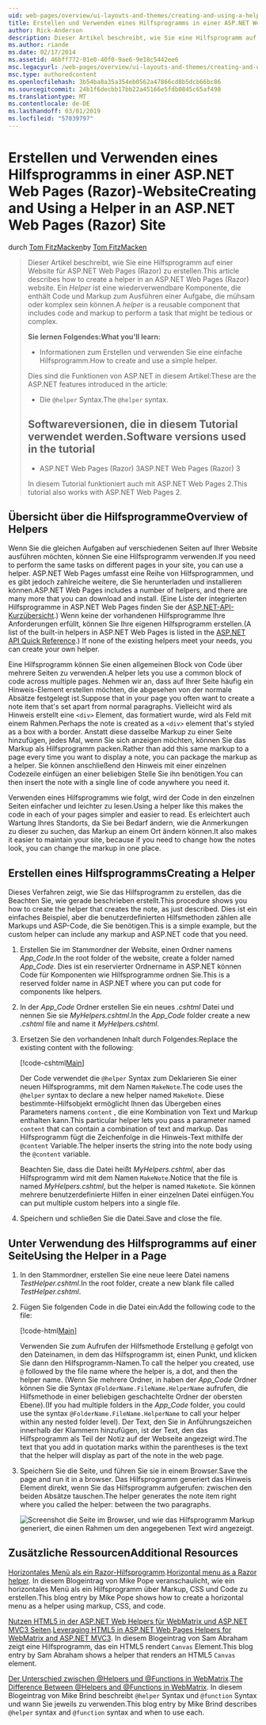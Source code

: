 ```yaml
---
uid: web-pages/overview/ui-layouts-and-themes/creating-and-using-a-helper-in-an-aspnet-web-pages-site
title: Erstellen und Verwenden eines Hilfsprogramms in einer ASP.NET Web Pages (Razor) Standort | Microsoft-Dokumentation
author: Rick-Anderson
description: Dieser Artikel beschreibt, wie Sie eine Hilfsprogramm auf einer Website für ASP.NET Web Pages (Razor) zu erstellen. Ein Hilfsprogramm ist eine wiederverwendbare Komponente, die Code und Markup Perf enthält...
ms.author: riande
ms.date: 02/17/2014
ms.assetid: 46bff772-01e0-40f0-9ae6-9e18c5442ee6
msc.legacyurl: /web-pages/overview/ui-layouts-and-themes/creating-and-using-a-helper-in-an-aspnet-web-pages-site
msc.type: authoredcontent
ms.openlocfilehash: 3b54ba8a35a354eb0562a47866cd8b5dcb66bc86
ms.sourcegitcommit: 24b1f6decbb17bb22a45166e5fdb0845c65af498
ms.translationtype: MT
ms.contentlocale: de-DE
ms.lasthandoff: 03/01/2019
ms.locfileid: "57039797"
---
```

<a name="creating-and-using-a-helper-in-an-aspnet-web-pages-razor-site"></a><span data-ttu-id="e111c-104">Erstellen und Verwenden eines Hilfsprogramms in einer ASP.NET Web Pages (Razor)-Website</span><span class="sxs-lookup"><span data-stu-id="e111c-104">Creating and Using a Helper in an ASP.NET Web Pages (Razor) Site</span></span>
====================
<span data-ttu-id="e111c-105">durch [Tom FitzMacken](https://github.com/tfitzmac)</span><span class="sxs-lookup"><span data-stu-id="e111c-105">by [Tom FitzMacken](https://github.com/tfitzmac)</span></span>

> <span data-ttu-id="e111c-106">Dieser Artikel beschreibt, wie Sie eine Hilfsprogramm auf einer Website für ASP.NET Web Pages (Razor) zu erstellen.</span><span class="sxs-lookup"><span data-stu-id="e111c-106">This article describes how to create a helper in an ASP.NET Web Pages (Razor) website.</span></span> <span data-ttu-id="e111c-107">Ein *Helper* ist eine wiederverwendbare Komponente, die enthält Code und Markup zum Ausführen einer Aufgabe, die mühsam oder komplex sein können.</span><span class="sxs-lookup"><span data-stu-id="e111c-107">A *helper* is a reusable component that includes code and markup to perform a task that might be tedious or complex.</span></span>
> 
> <span data-ttu-id="e111c-108">**Sie lernen Folgendes:**</span><span class="sxs-lookup"><span data-stu-id="e111c-108">**What you'll learn:**</span></span> 
> 
> - <span data-ttu-id="e111c-109">Informationen zum Erstellen und verwenden Sie eine einfache Hilfsprogramm.</span><span class="sxs-lookup"><span data-stu-id="e111c-109">How to create and use a simple helper.</span></span>
> 
> <span data-ttu-id="e111c-110">Dies sind die Funktionen von ASP.NET in diesem Artikel:</span><span class="sxs-lookup"><span data-stu-id="e111c-110">These are the ASP.NET features introduced in the article:</span></span>
> 
> - <span data-ttu-id="e111c-111">Die `@helper` Syntax.</span><span class="sxs-lookup"><span data-stu-id="e111c-111">The `@helper` syntax.</span></span>
>   
> 
> ## <a name="software-versions-used-in-the-tutorial"></a><span data-ttu-id="e111c-112">Softwareversionen, die in diesem Tutorial verwendet werden.</span><span class="sxs-lookup"><span data-stu-id="e111c-112">Software versions used in the tutorial</span></span>
> 
> 
> - <span data-ttu-id="e111c-113">ASP.NET Web Pages (Razor) 3</span><span class="sxs-lookup"><span data-stu-id="e111c-113">ASP.NET Web Pages (Razor) 3</span></span>
>   
> 
> <span data-ttu-id="e111c-114">In diesem Tutorial funktioniert auch mit ASP.NET Web Pages 2.</span><span class="sxs-lookup"><span data-stu-id="e111c-114">This tutorial also works with ASP.NET Web Pages 2.</span></span>


## <a name="overview-of-helpers"></a><span data-ttu-id="e111c-115">Übersicht über die Hilfsprogramme</span><span class="sxs-lookup"><span data-stu-id="e111c-115">Overview of Helpers</span></span>

<span data-ttu-id="e111c-116">Wenn Sie die gleichen Aufgaben auf verschiedenen Seiten auf Ihrer Website ausführen möchten, können Sie eine Hilfsprogramm verwenden.</span><span class="sxs-lookup"><span data-stu-id="e111c-116">If you need to perform the same tasks on different pages in your site, you can use a helper.</span></span> <span data-ttu-id="e111c-117">ASP.NET Web Pages umfasst eine Reihe von Hilfsprogrammen, und es gibt jedoch zahlreiche weitere, die Sie herunterladen und installieren können.</span><span class="sxs-lookup"><span data-stu-id="e111c-117">ASP.NET Web Pages includes a number of helpers, and there are many more that you can download and install.</span></span> <span data-ttu-id="e111c-118">(Eine Liste der integrierten Hilfsprogramme in ASP.NET Web Pages finden Sie der [ASP.NET-API-Kurzübersicht](https://go.microsoft.com/fwlink/?LinkId=202907).) Wenn keine der vorhandenen Hilfsprogramme Ihre Anforderungen erfüllt, können Sie Ihre eigenen Hilfsprogramm erstellen.</span><span class="sxs-lookup"><span data-stu-id="e111c-118">(A list of the built-in helpers in ASP.NET Web Pages is listed in the [ASP.NET API Quick Reference](https://go.microsoft.com/fwlink/?LinkId=202907).) If none of the existing helpers meet your needs, you can create your own helper.</span></span>

<span data-ttu-id="e111c-119">Eine Hilfsprogramm können Sie einen allgemeinen Block von Code über mehrere Seiten zu verwenden.</span><span class="sxs-lookup"><span data-stu-id="e111c-119">A helper lets you use a common block of code across multiple pages.</span></span> <span data-ttu-id="e111c-120">Nehmen wir an, dass auf Ihrer Seite häufig ein Hinweis-Element erstellen möchten, die abgesehen von der normale Absätze festgelegt ist.</span><span class="sxs-lookup"><span data-stu-id="e111c-120">Suppose that in your page you often want to create a note item that's set apart from normal paragraphs.</span></span> <span data-ttu-id="e111c-121">Vielleicht wird als Hinweis erstellt eine `<div>` Element, das formatiert wurde, wird als Feld mit einem Rahmen.</span><span class="sxs-lookup"><span data-stu-id="e111c-121">Perhaps the note is created as a `<div>` element that's styled as a box with a border.</span></span> <span data-ttu-id="e111c-122">Anstatt diese dasselbe Markup zu einer Seite hinzufügen, jedes Mal, wenn Sie sich anzeigen möchten, können Sie das Markup als Hilfsprogramm packen.</span><span class="sxs-lookup"><span data-stu-id="e111c-122">Rather than add this same markup to a page every time you want to display a note, you can package the markup as a helper.</span></span> <span data-ttu-id="e111c-123">Sie können anschließend den Hinweis mit einer einzelnen Codezeile einfügen an einer beliebigen Stelle Sie ihn benötigen.</span><span class="sxs-lookup"><span data-stu-id="e111c-123">You can then insert the note with a single line of code anywhere you need it.</span></span>

<span data-ttu-id="e111c-124">Verwenden eines Hilfsprogramms wie folgt, wird der Code in den einzelnen Seiten einfacher und leichter zu lesen.</span><span class="sxs-lookup"><span data-stu-id="e111c-124">Using a helper like this makes the code in each of your pages simpler and easier to read.</span></span> <span data-ttu-id="e111c-125">Es erleichtert auch Wartung Ihres Standorts, da Sie bei Bedarf ändern, wie die Anmerkungen zu dieser zu suchen, das Markup an einem Ort ändern können.</span><span class="sxs-lookup"><span data-stu-id="e111c-125">It also makes it easier to maintain your site, because if you need to change how the notes look, you can change the markup in one place.</span></span>

## <a name="creating-a-helper"></a><span data-ttu-id="e111c-126">Erstellen eines Hilfsprogramms</span><span class="sxs-lookup"><span data-stu-id="e111c-126">Creating a Helper</span></span>

<span data-ttu-id="e111c-127">Dieses Verfahren zeigt, wie Sie das Hilfsprogramm zu erstellen, das die Beachten Sie, wie gerade beschrieben erstellt.</span><span class="sxs-lookup"><span data-stu-id="e111c-127">This procedure shows you how to create the helper that creates the note, as just described.</span></span> <span data-ttu-id="e111c-128">Dies ist ein einfaches Beispiel, aber die benutzerdefinierten Hilfsmethoden zählen alle Markups und ASP-Code, die Sie benötigen.</span><span class="sxs-lookup"><span data-stu-id="e111c-128">This is a simple example, but the custom helper can include any markup and ASP.NET code that you need.</span></span>

1. <span data-ttu-id="e111c-129">Erstellen Sie im Stammordner der Website, einen Ordner namens *App\_Code*.</span><span class="sxs-lookup"><span data-stu-id="e111c-129">In the root folder of the website, create a folder named *App\_Code*.</span></span> <span data-ttu-id="e111c-130">Dies ist ein reservierter Ordnername in ASP.NET können Code für Komponenten wie Hilfsprogramme ordnen Sie.</span><span class="sxs-lookup"><span data-stu-id="e111c-130">This is a reserved folder name in ASP.NET where you can put code for components like helpers.</span></span>
2. <span data-ttu-id="e111c-131">In der *App\_Code* Ordner erstellen Sie ein neues *.cshtml* Datei und nennen Sie sie *MyHelpers.cshtml*.</span><span class="sxs-lookup"><span data-stu-id="e111c-131">In the *App\_Code* folder create a new *.cshtml* file and name it *MyHelpers.cshtml*.</span></span>
3. <span data-ttu-id="e111c-132">Ersetzen Sie den vorhandenen Inhalt durch Folgendes:</span><span class="sxs-lookup"><span data-stu-id="e111c-132">Replace the existing content with the following:</span></span>

    [!code-cshtml[Main](creating-and-using-a-helper-in-an-aspnet-web-pages-site/samples/sample1.cshtml)]

    <span data-ttu-id="e111c-133">Der Code verwendet die `@helper` Syntax zum Deklarieren Sie einer neuen Hilfsprogramms, mit dem Namen `MakeNote`.</span><span class="sxs-lookup"><span data-stu-id="e111c-133">The code uses the `@helper` syntax to declare a new helper named `MakeNote`.</span></span> <span data-ttu-id="e111c-134">Diese bestimmte-Hilfsobjekt ermöglicht Ihnen das Übergeben eines Parameters namens `content` , die eine Kombination von Text und Markup enthalten kann.</span><span class="sxs-lookup"><span data-stu-id="e111c-134">This particular helper lets you pass a parameter named `content` that can contain a combination of text and markup.</span></span> <span data-ttu-id="e111c-135">Das Hilfsprogramm fügt die Zeichenfolge in die Hinweis-Text mithilfe der `@content` Variable.</span><span class="sxs-lookup"><span data-stu-id="e111c-135">The helper inserts the string into the note body using the `@content` variable.</span></span>

    <span data-ttu-id="e111c-136">Beachten Sie, dass die Datei heißt *MyHelpers.cshtml*, aber das Hilfsprogramm wird mit dem Namen `MakeNote`.</span><span class="sxs-lookup"><span data-stu-id="e111c-136">Notice that the file is named *MyHelpers.cshtml*, but the helper is named `MakeNote`.</span></span> <span data-ttu-id="e111c-137">Sie können mehrere benutzerdefinierte Hilfen in einer einzelnen Datei einfügen.</span><span class="sxs-lookup"><span data-stu-id="e111c-137">You can put multiple custom helpers into a single file.</span></span>
4. <span data-ttu-id="e111c-138">Speichern und schließen Sie die Datei.</span><span class="sxs-lookup"><span data-stu-id="e111c-138">Save and close the file.</span></span>

## <a name="using-the-helper-in-a-page"></a><span data-ttu-id="e111c-139">Unter Verwendung des Hilfsprogramms auf einer Seite</span><span class="sxs-lookup"><span data-stu-id="e111c-139">Using the Helper in a Page</span></span>

1. <span data-ttu-id="e111c-140">In den Stammordner, erstellen Sie eine neue leere Datei namens *TestHelper.cshtml*.</span><span class="sxs-lookup"><span data-stu-id="e111c-140">In the root folder, create a new blank file called *TestHelper.cshtml*.</span></span>
2. <span data-ttu-id="e111c-141">Fügen Sie folgenden Code in die Datei ein:</span><span class="sxs-lookup"><span data-stu-id="e111c-141">Add the following code to the file:</span></span>

    [!code-html[Main](creating-and-using-a-helper-in-an-aspnet-web-pages-site/samples/sample2.html)]

    <span data-ttu-id="e111c-142">Verwenden Sie zum Aufrufen der Hilfsmethode Erstellung `@` gefolgt von den Dateinamen, in dem das Hilfsprogramm ist, einen Punkt, und klicken Sie dann den Hilfsprogramm-Namen.</span><span class="sxs-lookup"><span data-stu-id="e111c-142">To call the helper you created, use `@` followed by the file name where the helper is, a dot, and then the helper name.</span></span> <span data-ttu-id="e111c-143">(Wenn Sie mehrere Ordner, in haben der *App\_Code* Ordner können Sie die Syntax `@FolderName.FileName.HelperName` aufrufen, die Hilfsmethode in einer beliebigen geschachtelte Ordner der obersten Ebene).</span><span class="sxs-lookup"><span data-stu-id="e111c-143">(If you had multiple folders in the *App\_Code* folder, you could use the syntax `@FolderName.FileName.HelperName` to call your helper within any nested folder level).</span></span> <span data-ttu-id="e111c-144">Der Text, den Sie in Anführungszeichen innerhalb der Klammern hinzufügen, ist der Text, den das Hilfsprogramm als Teil der Notiz auf der Webseite angezeigt wird.</span><span class="sxs-lookup"><span data-stu-id="e111c-144">The text that you add in quotation marks within the parentheses is the text that the helper will display as part of the note in the web page.</span></span>
3. <span data-ttu-id="e111c-145">Speichern Sie die Seite, und führen Sie sie in einem Browser.</span><span class="sxs-lookup"><span data-stu-id="e111c-145">Save the page and run it in a browser.</span></span> <span data-ttu-id="e111c-146">Das Hilfsprogramm generiert das Hinweis Element direkt, wenn Sie das Hilfsprogramm aufgerufen: zwischen den beiden Absätze tauschen.</span><span class="sxs-lookup"><span data-stu-id="e111c-146">The helper generates the note item right where you called the helper: between the two paragraphs.</span></span>

    ![Screenshot die Seite im Browser, und wie das Hilfsprogramm Markup generiert, die einen Rahmen um den angegebenen Text wird angezeigt.](creating-and-using-a-helper-in-an-aspnet-web-pages-site/_static/image1.jpg)

## <a name="additional-resources"></a><span data-ttu-id="e111c-148">Zusätzliche Ressourcen</span><span class="sxs-lookup"><span data-stu-id="e111c-148">Additional Resources</span></span>


<span data-ttu-id="e111c-149">[Horizontales Menü als ein Razor-Hilfsprogramm](http://mikepope.com/blog/DisplayBlog.aspx?permalink=2341).</span><span class="sxs-lookup"><span data-stu-id="e111c-149">[Horizontal menu as a Razor helper](http://mikepope.com/blog/DisplayBlog.aspx?permalink=2341).</span></span> <span data-ttu-id="e111c-150">In diesem Blogeintrag von Mike Pope veranschaulicht, wie ein horizontales Menü als ein Hilfsprogramm über Markup, CSS und Code zu erstellen.</span><span class="sxs-lookup"><span data-stu-id="e111c-150">This blog entry by Mike Pope shows how to create a horizontal menu as a helper using markup, CSS, and code.</span></span>

<span data-ttu-id="e111c-151">[Nutzen HTML5 in der ASP.NET Web Helpers für WebMatrix und ASP.NET MVC3 Seiten](http://geekswithblogs.net/wildturtle/archive/2010/11/08/html5-in-asp.net-web-pages-helpers-for-webmatrix-and_aspnet_mvc3.aspx).</span><span class="sxs-lookup"><span data-stu-id="e111c-151">[Leveraging HTML5 in ASP.NET Web Pages Helpers for WebMatrix and ASP.NET MVC3](http://geekswithblogs.net/wildturtle/archive/2010/11/08/html5-in-asp.net-web-pages-helpers-for-webmatrix-and_aspnet_mvc3.aspx).</span></span> <span data-ttu-id="e111c-152">In diesem Blogeintrag von Sam Abraham zeigt eine Hilfsprogramm, das ein HTML5 rendert `Canvas` Element.</span><span class="sxs-lookup"><span data-stu-id="e111c-152">This blog entry by Sam Abraham shows a helper that renders an HTML5 `Canvas` element.</span></span>

<span data-ttu-id="e111c-153">[Der Unterschied zwischen @Helpers und @Functions in WebMatrix](http://www.mikesdotnetting.com/Article/173/The-Difference-Between-@Helpers-and-@Functions-In-WebMatrix).</span><span class="sxs-lookup"><span data-stu-id="e111c-153">[The Difference Between @Helpers and @Functions in WebMatrix](http://www.mikesdotnetting.com/Article/173/The-Difference-Between-@Helpers-and-@Functions-In-WebMatrix).</span></span> <span data-ttu-id="e111c-154">In diesem Blogeintrag von Mike Brind beschreibt `@helper` Syntax und `@function` Syntax und wann Sie jeweils zu verwenden.</span><span class="sxs-lookup"><span data-stu-id="e111c-154">This blog entry by Mike Brind describes `@helper` syntax and `@function` syntax and when to use each.</span></span>
